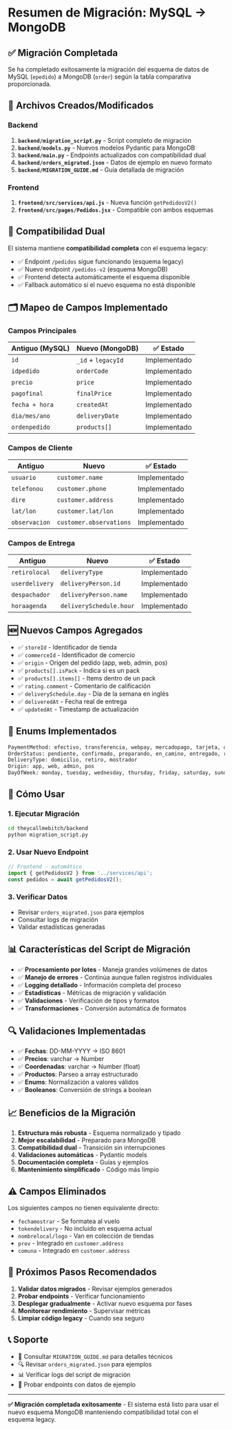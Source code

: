 # Resumen de Migración: MySQL → MongoDB

## ✅ Migración Completada

Se ha completado exitosamente la migración del esquema de datos de MySQL (`epedido`) a MongoDB (`order`) según la tabla comparativa proporcionada.

## 📁 Archivos Creados/Modificados

### Backend
1. **`backend/migration_script.py`** - Script completo de migración
2. **`backend/models.py`** - Nuevos modelos Pydantic para MongoDB
3. **`backend/main.py`** - Endpoints actualizados con compatibilidad dual
4. **`backend/orders_migrated.json`** - Datos de ejemplo en nuevo formato
5. **`backend/MIGRATION_GUIDE.md`** - Guía detallada de migración

### Frontend
1. **`frontend/src/services/api.js`** - Nueva función `getPedidosV2()`
2. **`frontend/src/pages/Pedidos.jsx`** - Compatible con ambos esquemas

## 🔄 Compatibilidad Dual

El sistema mantiene **compatibilidad completa** con el esquema legacy:

- ✅ Endpoint `/pedidos` sigue funcionando (esquema legacy)
- ✅ Nuevo endpoint `/pedidos-v2` (esquema MongoDB)
- ✅ Frontend detecta automáticamente el esquema disponible
- ✅ Fallback automático si el nuevo esquema no está disponible

## 🗂️ Mapeo de Campos Implementado

### Campos Principales
| Antiguo (MySQL) | Nuevo (MongoDB) | ✅ Estado |
|-----------------|-----------------|-----------|
| `id` | `_id` + `legacyId` | Implementado |
| `idpedido` | `orderCode` | Implementado |
| `precio` | `price` | Implementado |
| `pagofinal` | `finalPrice` | Implementado |
| `fecha + hora` | `createdAt` | Implementado |
| `dia/mes/ano` | `deliveryDate` | Implementado |
| `ordenpedido` | `products[]` | Implementado |

### Campos de Cliente
| Antiguo | Nuevo | ✅ Estado |
|---------|-------|-----------|
| `usuario` | `customer.name` | Implementado |
| `telefonou` | `customer.phone` | Implementado |
| `dire` | `customer.address` | Implementado |
| `lat/lon` | `customer.lat/lon` | Implementado |
| `observacion` | `customer.observations` | Implementado |

### Campos de Entrega
| Antiguo | Nuevo | ✅ Estado |
|---------|-------|-----------|
| `retirolocal` | `deliveryType` | Implementado |
| `userdelivery` | `deliveryPerson.id` | Implementado |
| `despachador` | `deliveryPerson.name` | Implementado |
| `horaagenda` | `deliverySchedule.hour` | Implementado |

## 🆕 Nuevos Campos Agregados

- ✅ `storeId` - Identificador de tienda
- ✅ `commerceId` - Identificador de comercio
- ✅ `origin` - Origen del pedido (app, web, admin, pos)
- ✅ `products[].isPack` - Indica si es un pack
- ✅ `products[].items[]` - Items dentro de un pack
- ✅ `rating.comment` - Comentario de calificación
- ✅ `deliverySchedule.day` - Día de la semana en inglés
- ✅ `deliveredAt` - Fecha real de entrega
- ✅ `updatedAt` - Timestamp de actualización

## 🔧 Enums Implementados

```python
PaymentMethod: efectivo, transferencia, webpay, mercadopago, tarjeta, otro
OrderStatus: pendiente, confirmado, preparando, en_camino, entregado, retrasado, devuelto, cancelado
DeliveryType: domicilio, retiro, mostrador
Origin: app, web, admin, pos
DayOfWeek: monday, tuesday, wednesday, thursday, friday, saturday, sunday
```

## 🚀 Cómo Usar

### 1. Ejecutar Migración
```bash
cd theycallmebitch/backend
python migration_script.py
```

### 2. Usar Nuevo Endpoint
```javascript
// Frontend - automático
import { getPedidosV2 } from '../services/api';
const pedidos = await getPedidosV2();
```

### 3. Verificar Datos
- Revisar `orders_migrated.json` para ejemplos
- Consultar logs de migración
- Validar estadísticas generadas

## 📊 Características del Script de Migración

- ✅ **Procesamiento por lotes** - Maneja grandes volúmenes de datos
- ✅ **Manejo de errores** - Continúa aunque fallen registros individuales
- ✅ **Logging detallado** - Información completa del proceso
- ✅ **Estadísticas** - Métricas de migración y validación
- ✅ **Validaciones** - Verificación de tipos y formatos
- ✅ **Transformaciones** - Conversión automática de formatos

## 🔍 Validaciones Implementadas

- ✅ **Fechas**: DD-MM-YYYY → ISO 8601
- ✅ **Precios**: varchar → Number
- ✅ **Coordenadas**: varchar → Number (float)
- ✅ **Productos**: Parseo a array estructurado
- ✅ **Enums**: Normalización a valores válidos
- ✅ **Booleanos**: Conversión de strings a boolean

## 📈 Beneficios de la Migración

1. **Estructura más robusta** - Esquema normalizado y tipado
2. **Mejor escalabilidad** - Preparado para MongoDB
3. **Compatibilidad dual** - Transición sin interrupciones
4. **Validaciones automáticas** - Pydantic models
5. **Documentación completa** - Guías y ejemplos
6. **Mantenimiento simplificado** - Código más limpio

## ⚠️ Campos Eliminados

Los siguientes campos no tienen equivalente directo:
- `fechamostrar` - Se formatea al vuelo
- `tokendelivery` - No incluido en esquema actual
- `nombrelocal/logo` - Van en colección de tiendas
- `prov` - Integrado en `customer.address`
- `comuna` - Integrado en `customer.address`

## 🎯 Próximos Pasos Recomendados

1. **Validar datos migrados** - Revisar ejemplos generados
2. **Probar endpoints** - Verificar funcionamiento
3. **Desplegar gradualmente** - Activar nuevo esquema por fases
4. **Monitorear rendimiento** - Supervisar métricas
5. **Limpiar código legacy** - Cuando sea seguro

## 📞 Soporte

- 📖 Consultar `MIGRATION_GUIDE.md` para detalles técnicos
- 🔍 Revisar `orders_migrated.json` para ejemplos
- 📊 Verificar logs del script de migración
- 🧪 Probar endpoints con datos de ejemplo

---

**✅ Migración completada exitosamente** - El sistema está listo para usar el nuevo esquema MongoDB manteniendo compatibilidad total con el esquema legacy.





